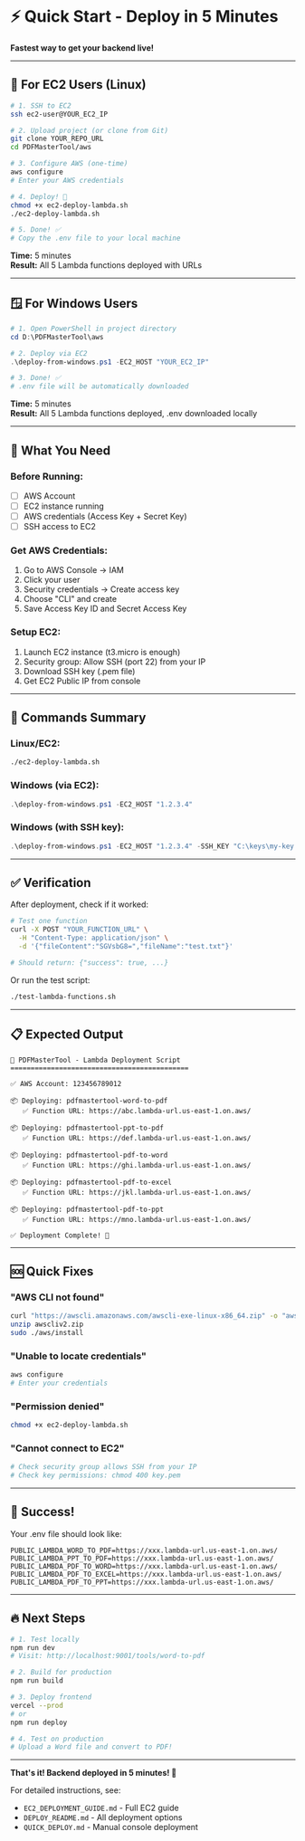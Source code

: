 # ⚡ Quick Start - Deploy in 5 Minutes

**Fastest way to get your backend live!**

---

## 🎯 For EC2 Users (Linux)

```bash
# 1. SSH to EC2
ssh ec2-user@YOUR_EC2_IP

# 2. Upload project (or clone from Git)
git clone YOUR_REPO_URL
cd PDFMasterTool/aws

# 3. Configure AWS (one-time)
aws configure
# Enter your AWS credentials

# 4. Deploy! 🚀
chmod +x ec2-deploy-lambda.sh
./ec2-deploy-lambda.sh

# 5. Done! ✅
# Copy the .env file to your local machine
```

**Time:** 5 minutes  
**Result:** All 5 Lambda functions deployed with URLs

---

## 🪟 For Windows Users

```powershell
# 1. Open PowerShell in project directory
cd D:\PDFMasterTool\aws

# 2. Deploy via EC2
.\deploy-from-windows.ps1 -EC2_HOST "YOUR_EC2_IP"

# 3. Done! ✅
# .env file will be automatically downloaded
```

**Time:** 5 minutes  
**Result:** All 5 Lambda functions deployed, .env downloaded locally

---

## 📝 What You Need

### Before Running:
- [ ] AWS Account
- [ ] EC2 instance running
- [ ] AWS credentials (Access Key + Secret Key)
- [ ] SSH access to EC2

### Get AWS Credentials:
1. Go to AWS Console → IAM
2. Click your user
3. Security credentials → Create access key
4. Choose "CLI" and create
5. Save Access Key ID and Secret Access Key

### Setup EC2:
1. Launch EC2 instance (t3.micro is enough)
2. Security group: Allow SSH (port 22) from your IP
3. Download SSH key (.pem file)
4. Get EC2 Public IP from console

---

## 🚀 Commands Summary

### Linux/EC2:
```bash
./ec2-deploy-lambda.sh
```

### Windows (via EC2):
```powershell
.\deploy-from-windows.ps1 -EC2_HOST "1.2.3.4"
```

### Windows (with SSH key):
```powershell
.\deploy-from-windows.ps1 -EC2_HOST "1.2.3.4" -SSH_KEY "C:\keys\my-key.pem"
```

---

## ✅ Verification

After deployment, check if it worked:

```bash
# Test one function
curl -X POST "YOUR_FUNCTION_URL" \
  -H "Content-Type: application/json" \
  -d '{"fileContent":"SGVsbG8=","fileName":"test.txt"}'

# Should return: {"success": true, ...}
```

Or run the test script:
```bash
./test-lambda-functions.sh
```

---

## 📋 Expected Output

```
🚀 PDFMasterTool - Lambda Deployment Script
============================================

✅ AWS Account: 123456789012

📦 Deploying: pdfmastertool-word-to-pdf
   ✅ Function URL: https://abc.lambda-url.us-east-1.on.aws/

📦 Deploying: pdfmastertool-ppt-to-pdf
   ✅ Function URL: https://def.lambda-url.us-east-1.on.aws/

📦 Deploying: pdfmastertool-pdf-to-word
   ✅ Function URL: https://ghi.lambda-url.us-east-1.on.aws/

📦 Deploying: pdfmastertool-pdf-to-excel
   ✅ Function URL: https://jkl.lambda-url.us-east-1.on.aws/

📦 Deploying: pdfmastertool-pdf-to-ppt
   ✅ Function URL: https://mno.lambda-url.us-east-1.on.aws/

✅ Deployment Complete! 🎉
```

---

## 🆘 Quick Fixes

### "AWS CLI not found"
```bash
curl "https://awscli.amazonaws.com/awscli-exe-linux-x86_64.zip" -o "awscliv2.zip"
unzip awscliv2.zip
sudo ./aws/install
```

### "Unable to locate credentials"
```bash
aws configure
# Enter your credentials
```

### "Permission denied"
```bash
chmod +x ec2-deploy-lambda.sh
```

### "Cannot connect to EC2"
```bash
# Check security group allows SSH from your IP
# Check key permissions: chmod 400 key.pem
```

---

## 🎉 Success!

Your .env file should look like:

```env
PUBLIC_LAMBDA_WORD_TO_PDF=https://xxx.lambda-url.us-east-1.on.aws/
PUBLIC_LAMBDA_PPT_TO_PDF=https://xxx.lambda-url.us-east-1.on.aws/
PUBLIC_LAMBDA_PDF_TO_WORD=https://xxx.lambda-url.us-east-1.on.aws/
PUBLIC_LAMBDA_PDF_TO_EXCEL=https://xxx.lambda-url.us-east-1.on.aws/
PUBLIC_LAMBDA_PDF_TO_PPT=https://xxx.lambda-url.us-east-1.on.aws/
```

---

## 🔥 Next Steps

```bash
# 1. Test locally
npm run dev
# Visit: http://localhost:9001/tools/word-to-pdf

# 2. Build for production
npm run build

# 3. Deploy frontend
vercel --prod
# or
npm run deploy

# 4. Test on production
# Upload a Word file and convert to PDF!
```

---

**That's it! Backend deployed in 5 minutes! 🚀**

For detailed instructions, see:
- `EC2_DEPLOYMENT_GUIDE.md` - Full EC2 guide
- `DEPLOY_README.md` - All deployment options
- `QUICK_DEPLOY.md` - Manual console deployment

